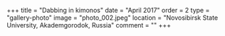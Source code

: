 +++
title = "Dabbing in kimonos"
date = "April 2017"
order = 2
type = "gallery-photo"
image = "photo_002.jpeg"
location = "Novosibirsk State University, Akademgorodok, Russia"
comment = ""
+++
